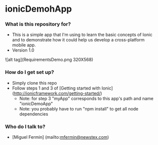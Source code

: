 ionicDemohApp
================

### What is this repository for? ###

* This is a simple app that I'm using to learn the basic concepts of Ionic and to demonstrate how it could help us develop a cross-platform mobile app.
* Version 1.0

![alt tag](RequirementsDemo.png 320X568)

### How do I get set up? ###

* Simply clone this repo
* Follow steps 1 and 3 of [Getting started with Ionic] (http://ionicframework.com/getting-started/)
  * Note: for step 3 "myApp" corresponds to this app's path and name "ionicDemoApp"
  * Note: you probably have to run "npm install" to get all node dependencies

### Who do I talk to? ###

* [Miguel Fermin] (mailto:mfermin@newstex.com)
